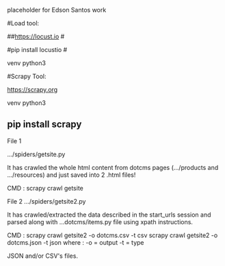 placeholder for Edson Santos work

#Load tool: 

##https://locust.io #

#pip install locustio #

venv python3

#Scrapy Tool:

https://scrapy.org

venv python3

## pip install scrapy ##

File 1 

.../spiders/getsite.py

It has crawled the whole html content from dotcms pages (.../products and .../resources) and just saved into 2 .html files!

CMD :
scrapy crawl getsite 


File 2
.../spiders/getsite2.py

It has crawled/extracted the data described in the start_urls session and parsed along with ...dotcms/items.py file using xpath instructions.

CMD :
scrapy crawl getsite2 -o dotcms.csv -t csv
scrapy crawl getsite2 -o dotcms.json -t json
where :
-o = output
-t = type

JSON and/or CSV's files.
